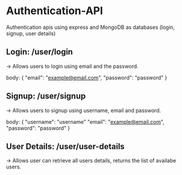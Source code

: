 # Authentication-API
 Authentication apis using express and MongoDB as databases (login, signup, user details)

 
## Login: /user/login 
-> Allows users to login using email and the password.

body: {
 "email": "example@email.com",
 "password": "password"
}

## Signup: /user/signup
-> Allows users to signup using username, email and password.

body: {
  "username": "username"
  "email": "example@email.com",
 "password": "password"
}

## User Details: /user/user-details
-> Allows user can retrieve all users details, returns the list of availabe users.

